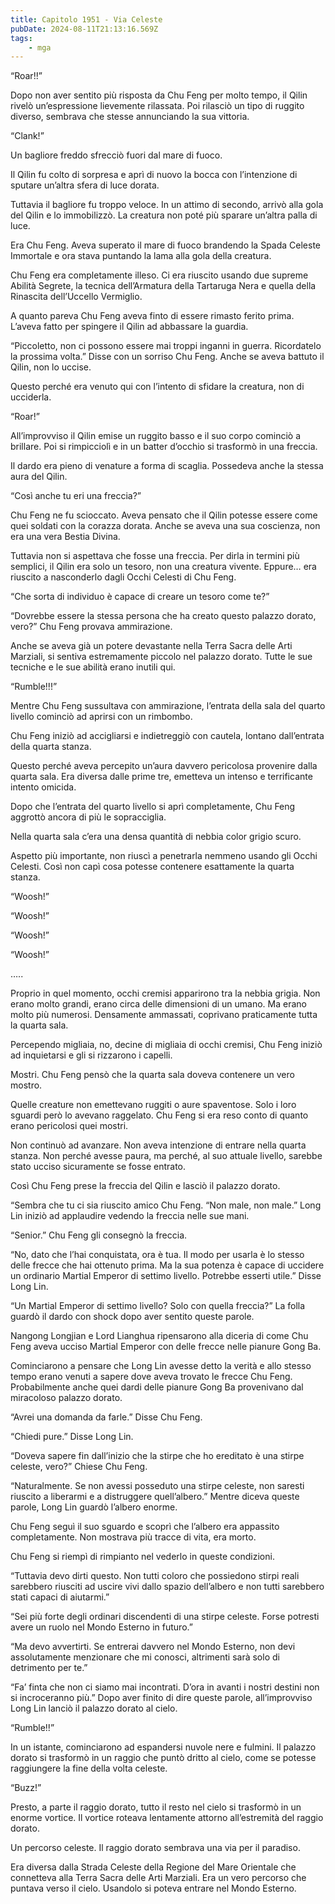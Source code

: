 ```yaml
---
title: Capitolo 1951 - Via Celeste
pubDate: 2024-08-11T21:13:16.569Z
tags:
    - mga
---
```





“Roar!!”


Dopo non aver sentito più risposta da Chu Feng per molto tempo, il Qilin rivelò un’espressione lievemente rilassata. Poi rilasciò un tipo di ruggito diverso, sembrava che stesse annunciando la sua vittoria.


“Clank!”


Un bagliore freddo sfrecciò fuori dal mare di fuoco.


Il Qilin fu colto di sorpresa e aprì di nuovo la bocca con l’intenzione di sputare un’altra sfera di luce dorata.


Tuttavia il bagliore fu troppo veloce. In un attimo di secondo, arrivò alla gola del Qilin e lo immobilizzò. La creatura non poté più sparare un’altra palla di luce.


Era Chu Feng. Aveva superato il mare di fuoco brandendo la Spada Celeste Immortale e ora stava puntando la lama alla gola della creatura.


Chu Feng era completamente illeso. Ci era riuscito usando due supreme Abilità Segrete, la tecnica dell’Armatura della Tartaruga Nera e quella della Rinascita dell’Uccello Vermiglio.


A quanto pareva Chu Feng aveva finto di essere rimasto ferito prima. L’aveva fatto per spingere il Qilin ad abbassare la guardia.


“Piccoletto, non ci possono essere mai troppi inganni in guerra. Ricordatelo la prossima volta.” Disse con un sorriso Chu Feng. Anche se aveva battuto il Qilin, non lo uccise.


Questo perché era venuto qui con l’intento di sfidare la creatura, non di ucciderla.


“Roar!”


All’improvviso il Qilin emise un ruggito basso e il suo corpo cominciò a brillare. Poi si rimpicciolì e in un batter d’occhio si trasformò in una freccia.


Il dardo era pieno di venature a forma di scaglia. Possedeva anche la stessa aura del Qilin.


“Così anche tu eri una freccia?”


Chu Feng ne fu scioccato. Aveva pensato che il Qilin potesse essere come quei soldati con la corazza dorata. Anche se aveva una sua coscienza, non era una vera Bestia Divina.


Tuttavia non si aspettava che fosse una freccia. Per dirla in termini più semplici, il Qilin era solo un tesoro, non una creatura vivente. Eppure… era riuscito a nasconderlo dagli Occhi Celesti di Chu Feng.


“Che sorta di individuo è capace di creare un tesoro come te?”


“Dovrebbe essere la stessa persona che ha creato questo palazzo dorato, vero?” Chu Feng provava ammirazione.


Anche se aveva già un potere devastante nella Terra Sacra delle Arti Marziali, si sentiva estremamente piccolo nel palazzo dorato. Tutte le sue tecniche e le sue abilità erano inutili qui.

“Rumble!!!”

Mentre Chu Feng sussultava con ammirazione, l’entrata della sala del quarto livello cominciò ad aprirsi con un rimbombo.


Chu Feng iniziò ad accigliarsi e indietreggiò con cautela, lontano dall’entrata della quarta stanza.


Questo perché aveva percepito un’aura davvero pericolosa provenire dalla quarta sala. Era diversa dalle prime tre, emetteva un intenso e terrificante intento omicida.


Dopo che l’entrata del quarto livello si aprì completamente, Chu Feng aggrottò ancora di più le sopracciglia.


Nella quarta sala c’era una densa quantità di nebbia color grigio scuro.


Aspetto più importante, non riuscì a penetrarla nemmeno usando gli Occhi Celesti. Così non capì cosa potesse contenere esattamente la quarta stanza.


“Woosh!”


“Woosh!”


“Woosh!”


“Woosh!”


…..


Proprio in quel momento, occhi cremisi apparirono tra la nebbia grigia. Non erano molto grandi, erano circa delle dimensioni di un umano. Ma erano molto più numerosi. Densamente ammassati, coprivano praticamente tutta la quarta sala.


Percependo migliaia, no, decine di migliaia di occhi cremisi, Chu Feng iniziò ad inquietarsi e gli si rizzarono i capelli.


Mostri. Chu Feng pensò che la quarta sala doveva contenere un vero mostro.


Quelle creature non emettevano ruggiti o aure spaventose. Solo i loro sguardi però lo avevano raggelato. Chu Feng si era reso conto di quanto erano pericolosi quei mostri.


Non continuò ad avanzare. Non aveva intenzione di entrare nella quarta stanza. Non perché avesse paura, ma perché, al suo attuale livello, sarebbe stato ucciso sicuramente se fosse entrato.


Così Chu Feng prese la freccia del Qilin e lasciò il palazzo dorato.

“Sembra che tu ci sia riuscito amico Chu Feng. “Non male, non male.” Long Lin iniziò ad applaudire vedendo la freccia nelle sue mani.

“Senior.” Chu Feng gli consegnò la freccia.

“No, dato che l’hai conquistata, ora è tua. Il modo per usarla è lo stesso delle frecce che hai ottenuto prima. Ma la sua potenza è capace di uccidere un ordinario Martial Emperor di settimo livello. Potrebbe esserti utile.” Disse Long Lin.


“Un Martial Emperor di settimo livello? Solo con quella freccia?” La folla guardò il dardo con shock dopo aver sentito queste parole.


Nangong Longjian e Lord Lianghua ripensarono alla diceria di come Chu Feng aveva ucciso Martial Emperor con delle frecce nelle pianure Gong Ba.


Cominciarono a pensare che Long Lin avesse detto la verità e allo stesso tempo erano venuti a sapere dove aveva trovato le frecce Chu Feng. Probabilmente anche quei dardi delle pianure Gong Ba provenivano dal miracoloso palazzo dorato.

“Avrei una domanda da farle.” Disse Chu Feng.

“Chiedi pure.” Disse Long Lin.

“Doveva sapere fin dall’inizio che la stirpe che ho ereditato è una stirpe celeste, vero?” Chiese Chu Feng.


“Naturalmente. Se non avessi posseduto una stirpe celeste, non saresti riuscito a liberarmi e a distruggere quell’albero.” Mentre diceva queste parole, Long Lin guardò l’albero enorme.


Chu Feng seguì il suo sguardo e scoprì che l’albero era appassito completamente. Non mostrava più tracce di vita, era morto.


Chu Feng si riempì di rimpianto nel vederlo in queste condizioni.


“Tuttavia devo dirti questo. Non tutti coloro che possiedono stirpi reali sarebbero riusciti ad uscire vivi dallo spazio dell’albero e non tutti sarebbero stati capaci di aiutarmi.”


“Sei più forte degli ordinari discendenti di una stirpe celeste. Forse potresti avere un ruolo nel Mondo Esterno in futuro.”

“Ma devo avvertirti. Se entrerai davvero nel Mondo Esterno, non devi assolutamente menzionare che mi conosci, altrimenti sarà solo di detrimento per te.”

“Fa’ finta che non ci siamo mai incontrati. D’ora in avanti i nostri destini non si incroceranno più.” Dopo aver finito di dire queste parole, all’improvviso Long Lin lanciò il palazzo dorato al cielo.

“Rumble!!”


In un istante, cominciarono ad espandersi nuvole nere e fulmini. Il palazzo dorato si trasformò in un raggio che puntò dritto al cielo, come se potesse raggiungere la fine della volta celeste.

“Buzz!”


Presto, a parte il raggio dorato, tutto il resto nel cielo si trasformò in un enorme vortice. Il vortice roteava lentamente attorno all’estremità del raggio dorato.

Un percorso celeste. Il raggio dorato sembrava una via per il paradiso.


Era diversa dalla Strada Celeste della Regione del Mare Orientale che connetteva alla Terra Sacra delle Arti Marziali. Era un vero percorso che puntava verso il cielo. Usandolo si poteva entrare nel Mondo Esterno.

